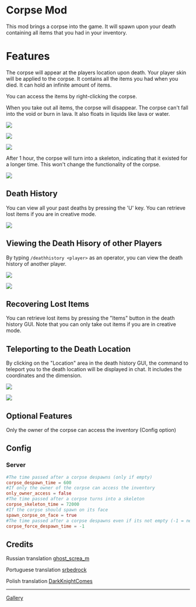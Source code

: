 # Corpse Mod

This mod brings a corpse into the game.
It will spawn upon your death containing all items that you had in your inventory.


# Features

The corpse will appear at the players location upon death.
Your player skin will be applied to the corpse.
It contains all the items you had when you died.
It can hold an infinite amount of items.

You can access the items by right-clicking the corpse.

When you take out all items, the corpse will disappear.
The corpse can't fall into the void or burn in lava.
It also floats in liquids like lava or water.

![](https://i.imgur.com/WfIoIXE.png)

![](https://i.imgur.com/p574CdX.png)

![](https://i.imgur.com/ioFPSdL.png)

After 1 hour, the corpse will turn into a skeleton, indicating that it existed for a longer time.
This won't change the functionality of the corpse.

![](https://i.imgur.com/pzChrfC.png)


## Death History

You can view all your past deaths by pressing the 'U' key.
You can retrieve lost items if you are in creative mode.

![](https://i.imgur.com/mg68xFT.png)


## Viewing the Death Hisory of other Players

By typing `/deathhistory <player>` as an operator, you can view the death history of another player.

![](https://i.imgur.com/RzYuMFX.png)

![](https://i.imgur.com/OaPMXl6.png)


## Recovering Lost Items

You can retrieve lost items by pressing the "Items" button in the death history GUI.
Note that you can only take out items if you are in creative mode.


## Teleporting to the Death Location

By clicking on the "Location" area in the death history GUI, the command to teleport you to the death location will be displayed in chat.
It includes the coordinates and the dimension.

![](https://i.imgur.com/EvRsWwp.png)

![](https://i.imgur.com/e7xZeen.png)


## Optional Features

Only the owner of the corpse can access the inventory (Config option)

## Config

### Server

``` toml
#The time passed after a corpse despawns (only if empty)
corpse_despawn_time = 600
#If only the owner of the corpse can access the inventory
only_owner_access = false
#The time passed after a corpse turns into a skeleton
corpse_skeleton_time = 72000
#If the corpse should spawn on its face
spawn_corpse_on_face = true
#The time passed after a corpse despawns even if its not empty (-1 = never)
corpse_force_despawn_time = -1
```


## Credits

Russian translation [ghost_screa_m](https://minecraft.curseforge.com/members/ghost_screa_m)

Portuguese translation [srbedrock](https://minecraft.curseforge.com/members/srbedrock)

Polish translation [DarkKnightComes](https://www.curseforge.com/members/darkknightcomes)

---

[Gallery](https://imgur.com/a/H1ltydQ)